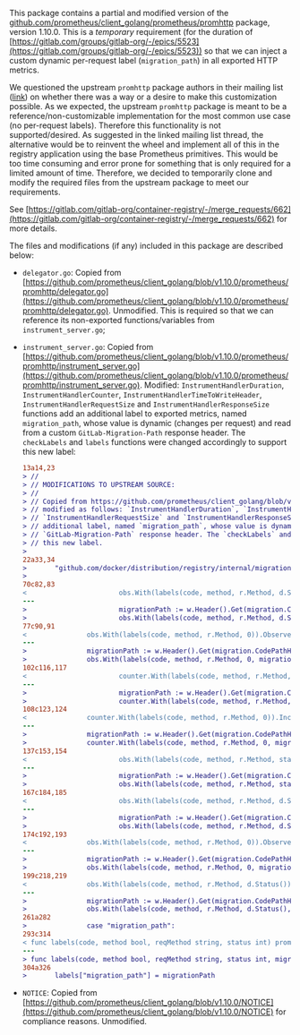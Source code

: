 This package contains a partial and modified version of the [github.com/prometheus/client_golang/prometheus/promhttp](https://pkg.go.dev/github.com/prometheus/client_golang@v1.10.0/prometheus/promhttp) package, version 1.10.0. This is a _temporary_ requirement (for the duration of [https://gitlab.com/groups/gitlab-org/-/epics/5523](https://gitlab.com/groups/gitlab-org/-/epics/5523)) so that we can inject a custom dynamic per-request label (`migration_path`) in all exported HTTP metrics.

We questioned the upstream `promhttp` package authors in their mailing list ([link](https://groups.google.com/g/prometheus-users/c/KzSDxJ5i1mI/m/hwnE-Y1uAwAJ)) on whether there was a way or a desire to make this customization possible. As we expected, the upstream `promhttp` package is meant to be a reference/non-customizable implementation for the most common use case (no per-request labels). Therefore this functionality is not supported/desired. As suggested in the linked mailing list thread, the alternative would be to reinvent the wheel and implement all of this in the registry application using the base Prometheus primitives. This would be too time consuming and error prone for something that is only required for a limited amount of time. Therefore, we decided to temporarily clone and modify the required files from the upstream package to meet our requirements.

See [https://gitlab.com/gitlab-org/container-registry/-/merge_requests/662](https://gitlab.com/gitlab-org/container-registry/-/merge_requests/662) for more details.

The files and modifications (if any) included in this package are described below:

- `delegator.go`: Copied from [https://github.com/prometheus/client_golang/blob/v1.10.0/prometheus/promhttp/delegator.go](https://github.com/prometheus/client_golang/blob/v1.10.0/prometheus/promhttp/delegator.go). Unmodified. This is required so that we can reference its non-exported functions/variables from `instrument_server.go`;

- `instrument_server.go`: Copied from [https://github.com/prometheus/client_golang/blob/v1.10.0/prometheus/promhttp/instrument_server.go](https://github.com/prometheus/client_golang/blob/v1.10.0/prometheus/promhttp/instrument_server.go). Modified: `InstrumentHandlerDuration`, `InstrumentHandlerCounter`, `InstrumentHandlerTimeToWriteHeader`, `InstrumentHandlerRequestSize` and `InstrumentHandlerResponseSize` functions add an additional label to exported metrics, named `migration_path`, whose value is dynamic (changes per request) and read from a custom `GitLab-Migration-Path` response header. The `checkLabels` and `labels` functions were changed accordingly to support this new label:
  
    ```diff
    13a14,23
    > //
    > // MODIFICATIONS TO UPSTREAM SOURCE:
    > //
    > // Copied from https://github.com/prometheus/client_golang/blob/v1.10.0/prometheus/promhttp/instrument_server.go and
    > // modified as follows: `InstrumentHandlerDuration`, `InstrumentHandlerCounter`, `InstrumentHandlerTimeToWriteHeader`,
    > // `InstrumentHandlerRequestSize` and `InstrumentHandlerResponseSize` functions were modified so that they add an
    > // additional label, named `migration_path`, whose value is dynamic (changes per request) and read from a custom
    > // `GitLab-Migration-Path` response header. The `checkLabels` and `labels` functions were changed accordingly to support
    > // this new label.
    >
    22a33,34
    >       "github.com/docker/distribution/registry/internal/migration"
    >
    70c82,83
    <                       obs.With(labels(code, method, r.Method, d.Status())).Observe(time.Since(now).Seconds())
    ---
    >                       migrationPath := w.Header().Get(migration.CodePathHeader)
    >                       obs.With(labels(code, method, r.Method, d.Status(), migrationPath)).Observe(time.Since(now).Seconds())
    77c90,91
    <               obs.With(labels(code, method, r.Method, 0)).Observe(time.Since(now).Seconds())
    ---
    >               migrationPath := w.Header().Get(migration.CodePathHeader)
    >               obs.With(labels(code, method, r.Method, 0, migrationPath)).Observe(time.Since(now).Seconds())
    102c116,117
    <                       counter.With(labels(code, method, r.Method, d.Status())).Inc()
    ---
    >                       migrationPath := w.Header().Get(migration.CodePathHeader)
    >                       counter.With(labels(code, method, r.Method, d.Status(), migrationPath)).Inc()
    108c123,124
    <               counter.With(labels(code, method, r.Method, 0)).Inc()
    ---
    >               migrationPath := w.Header().Get(migration.CodePathHeader)
    >               counter.With(labels(code, method, r.Method, 0, migrationPath)).Inc()
    137c153,154
    <                       obs.With(labels(code, method, r.Method, status)).Observe(time.Since(now).Seconds())
    ---
    >                       migrationPath := w.Header().Get(migration.CodePathHeader)
    >                       obs.With(labels(code, method, r.Method, status, migrationPath)).Observe(time.Since(now).Seconds())
    167c184,185
    <                       obs.With(labels(code, method, r.Method, d.Status())).Observe(float64(size))
    ---
    >                       migrationPath := w.Header().Get(migration.CodePathHeader)
    >                       obs.With(labels(code, method, r.Method, d.Status(), migrationPath)).Observe(float64(size))
    174c192,193
    <               obs.With(labels(code, method, r.Method, 0)).Observe(float64(size))
    ---
    >               migrationPath := w.Header().Get(migration.CodePathHeader)
    >               obs.With(labels(code, method, r.Method, 0, migrationPath)).Observe(float64(size))
    199c218,219
    <               obs.With(labels(code, method, r.Method, d.Status())).Observe(float64(d.Written()))
    ---
    >               migrationPath := w.Header().Get(migration.CodePathHeader)
    >               obs.With(labels(code, method, r.Method, d.Status(), migrationPath)).Observe(float64(d.Written()))
    261a282
    >               case "migration_path":
    293c314
    < func labels(code, method bool, reqMethod string, status int) prometheus.Labels {
    ---
    > func labels(code, method bool, reqMethod string, status int, migrationPath string) prometheus.Labels {
    304a326
    >       labels["migration_path"] = migrationPath
    ```

- `NOTICE`: Copied from [https://github.com/prometheus/client_golang/blob/v1.10.0/NOTICE](https://github.com/prometheus/client_golang/blob/v1.10.0/NOTICE) for compliance reasons. Unmodified.
